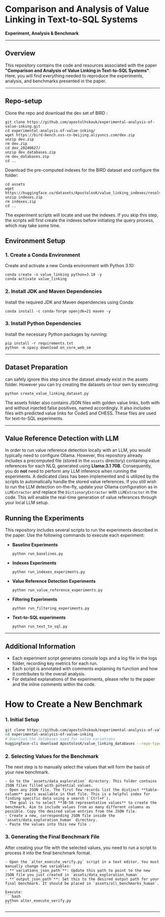 # Comparison and Analysis of Value Linking in Text-to-SQL Systems

**Experiment, Analysis & Benchmark**

---

## Overview

This repository contains the code and resources associated with the paper **"Comparison and Analysis of Value Linking in Text-to-SQL Systems"**. Here, you will find everything needed to reproduce the experiments, analysis, and benchmarks presented in the paper.

---
## Repo-setup
Clone the repo and download the dev set of BIRD :

    git clone https://github.com/apostolhskouk/experimental-analysis-of-value-inking.git
    cd experimental-analysis-of-value-inking/
    wget https://bird-bench.oss-cn-beijing.aliyuncs.com/dev.zip
    unzip dev.zip
    rm dev.zip
    cd dev_20240627/
    unzip dev_databases.zip
    rm dev_databases.zip 
    cd ..

Download the pre-computed indexes for the BIRD dataset and configure the folder: 

    cd assets 
    wget https://huggingface.co/datasets/ApostolosK/value_linking_indexes/resolve/main/indexes.zip
    unzip indexes.zip
    rm indexes.zip 
    cd ..
    
The experiment scripts will locate and use the indexes. If you skip this step, the scripts will first create the indexes before initiating the query process, which may take some time.

## Environment Setup

### 1. Create a Conda Environment

Create and activate a new Conda environment with Python 3.10:

    conda create -n value_linking python=3.10 -y
    conda activate value_linking
    
### 2. Install JDK and Maven Dependencies

Install the required JDK and Maven dependencies using Conda:

    conda install -c conda-forge openjdk=21 maven -y

### 3. Install Python Dependencies

Install the necessary Python packages by running:

    pip install -r requirements.txt
    python -m spacy download en_core_web_sm


---

## Dataset Preparation

 can safely ignore this step since the dataset already exist in the assets folder. However you can try creating the datasets on tour own by executing:

    python create_value_linking_dataset.py

The assets folder also contains JSON files with golden value links, both with and without injected false positives, named accordingly. It also includes files with predicted value links for CodeS and CHESS. These files are used for text-to-SQL experiments.

---
## Value Reference Detection with LLM

In order to run value reference detection locally with an LLM, you would typically need to configure Ollama. However, this repository already includes a precomputed file (stored in the `assets` directory) containing value references for each NLQ, generated using **Llama:3.1 70B**. Consequently, you do **not** need to perform any LLM inference when running the experiments. A dedicated class has been implemented and is utilized by the scripts to automatically handle the stored value references. If you still wish to run the LLM detection on-the-fly, update your Ollama configuration as in `LLMExtractor` and replace the `DictionaryExtractor` with `LLMExtractor` in the code. This will enable the real-time generation of value references through your local LLM setup.


## Running the Experiments


This repository includes several scripts to run the experiments described in the paper. Use the following commands to execute each experiment:

- **Baseline Experiments**  
      
      python run_baselines.py
  
- **Indexes Experiments**  
      
      python run_indexes_experiments.py
  
- **Value Reference Detection Experiments**  
      
      python run_value_reference_experiments.py
  
- **Filtering Experiments**  
      
      python run_filtering_experiments.py
  
- **Text-to-SQL experiments**  
      
      python run_text_to_sql.py 
---

## Additional Information

- Each experiment script generates console logs and a log file in the logs folder, recording key metrics for each run.
- Each script is annotated with comments explaining its function and how it contributes to the overall analysis.
- For detailed explanations of the experiments, please refer to the paper and the inline comments within the code.

# How to Create a New Benchmark

### 1. Initial Setup

```bash
git clone https://github.com/apostolhskouk/experimental-analysis-of-value-inking.git
cd experimental-analysis-of-value-inking
# Download the databases used for value variations
huggingface-cli download ApostolosK/value_linking_databases --repo-type dataset --local-dir assets/all_databases
```

### 2. Selecting Values for the Benchmark

The next step is to manually select the values that will form the basis of your new benchmark.

    - Go to the `assets/data_exploration` directory. This folder contains JSON files filled with potential values.
    - Open any JSON file. The first few records list the distinct **table-column** pairs available in that file. This is a helpful index for finding specific data using a search (`Ctrl+F`).
    - The goal is to select **30-50 representative values** to create the benchmark. Aim to include values from as many different columns as possible. Copy the desired value entries from the JSON file.
    - Create a new, corresponding JSON file inside the `assets/data_exploration_human` directory.
    - Paste the values into this new file .

### 3. Generating the Final Benchmark File

After creating your file with the selected values, you need to run a script to process it into the final benchmark format.

    - Open the `alter_execute_verify.py` script in a text editor. You must manually change two variables:
    - **`variations_json_path`**: Update this path to point to the new JSON file you just created in `assets/data_exploration_human`.
    - **`output_json_path`**: Set this to the desired output path for your final benchmark. It should be placed in `assets/all_benchmarks_human`.
    
    Execute:
    ```bash
    python alter_execute_verify.py
    ```

---
